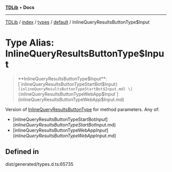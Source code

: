 [**TDLib**](../../../../../../README.md) • **Docs**

***

[TDLib](../../../../../../modules.md) / [index](../../../../../README.md) / [types](../../../README.md) / [default](../README.md) / InlineQueryResultsButtonType$Input

# Type Alias: InlineQueryResultsButtonType$Input

> **InlineQueryResultsButtonType$Input**: [`inlineQueryResultsButtonTypeStartBot$Input`](inlineQueryResultsButtonTypeStartBot$Input.md) \| [`inlineQueryResultsButtonTypeWebApp$Input`](inlineQueryResultsButtonTypeWebApp$Input.md)

Version of [InlineQueryResultsButtonType](InlineQueryResultsButtonType.md) for method parameters.
Any of:
- [inlineQueryResultsButtonTypeStartBot$Input](inlineQueryResultsButtonTypeStartBot$Input.md)
- [inlineQueryResultsButtonTypeWebApp$Input](inlineQueryResultsButtonTypeWebApp$Input.md)

## Defined in

dist/generated/types.d.ts:65735

